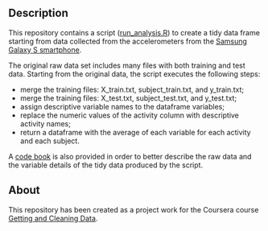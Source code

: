 ## Description
This repository contains a script ([run_analysis.R](https://github.com/gianluca78/Getting-and-Cleaning-Data-Course-Project/blob/master/run_analysis.R)) to create a tidy data frame starting from data collected from the accelerometers from the [Samsung Galaxy S smartphone](http://archive.ics.uci.edu/ml/datasets/Human+Activity+Recognition+Using+Smartphones).

The original raw data set includes many files with both training and test data.
Starting from the original data, the script executes the following steps:

* merge the training files: X_train.txt, subject_train.txt, and y_train.txt;
* merge the training files: X_test.txt, subject_test.txt, and y_test.txt;
* assign descriptive variable names to the dataframe variables;
* replace the numeric values of the activity column with descriptive activity names;
* return a dataframe with the average of each variable for each activity and each subject.

A [code book](https://github.com/gianluca78/Getting-and-Cleaning-Data-Course-Project/blob/master/CodeBook.md) is also provided in order to better describe the raw data and the 
variable details of the tidy data produced by the script.

## About
This repository has been created as a project work for the Coursera course 
[Getting and Cleaning Data](https://class.coursera.org/getdata-011).